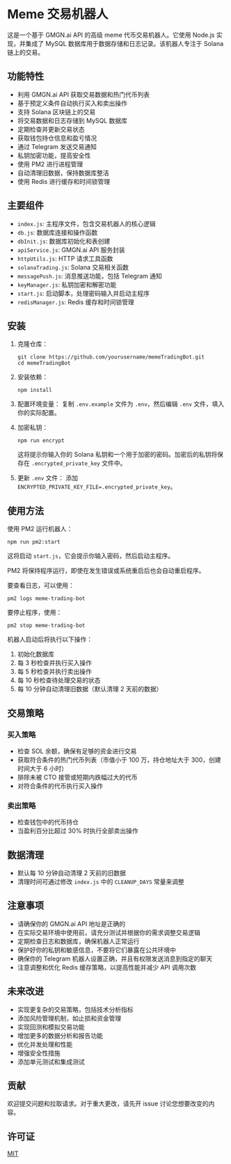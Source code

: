 # Meme 交易机器人

这是一个基于 GMGN.ai API 的高级 meme 代币交易机器人。它使用 Node.js 实现，并集成了 MySQL 数据库用于数据存储和日志记录。该机器人专注于 Solana 链上的交易。

## 功能特性

- 利用 GMGN.ai API 获取交易数据和热门代币列表
- 基于预定义条件自动执行买入和卖出操作
- 支持 Solana 区块链上的交易
- 将交易数据和日志存储到 MySQL 数据库
- 定期检查并更新交易状态
- 获取钱包持仓信息和盈亏情况
- 通过 Telegram 发送交易通知
- 私钥加密功能，提高安全性
- 使用 PM2 进行进程管理
- 自动清理旧数据，保持数据库整洁
- 使用 Redis 进行缓存和时间锁管理

## 主要组件

- `index.js`: 主程序文件，包含交易机器人的核心逻辑
- `db.js`: 数据库连接和操作函数
- `dbInit.js`: 数据库初始化和表创建
- `apiService.js`: GMGN.ai API 服务封装
- `httpUtils.js`: HTTP 请求工具函数
- `solanaTrading.js`: Solana 交易相关函数
- `messagePush.js`: 消息推送功能，包括 Telegram 通知
- `keyManager.js`: 私钥加密和解密功能
- `start.js`: 启动脚本，处理密码输入并启动主程序
- `redisManager.js`: Redis 缓存和时间锁管理

## 安装

1. 克隆仓库：
   ```
   git clone https://github.com/yourusername/memeTradingBot.git
   cd memeTradingBot
   ```

2. 安装依赖：
   ```
   npm install
   ```

3. 配置环境变量：
   复制 `.env.example` 文件为 `.env`，然后编辑 `.env` 文件，填入你的实际配置。

4. 加密私钥：
   ```
   npm run encrypt
   ```
   这将提示你输入你的 Solana 私钥和一个用于加密的密码。加密后的私钥将保存在 `.encrypted_private_key` 文件中。

5. 更新 `.env` 文件：
   添加 `ENCRYPTED_PRIVATE_KEY_FILE=.encrypted_private_key`。

## 使用方法

使用 PM2 运行机器人：

```
npm run pm2:start
```

这将启动 `start.js`，它会提示你输入密码，然后启动主程序。

PM2 将保持程序运行，即使在发生错误或系统重启后也会自动重启程序。

要查看日志，可以使用：

```
pm2 logs meme-trading-bot
```

要停止程序，使用：

```
pm2 stop meme-trading-bot
```

机器人启动后将执行以下操作：

1. 初始化数据库
2. 每 3 秒检查并执行买入操作
3. 每 5 秒检查并执行卖出操作
4. 每 10 秒检查待处理交易的状态
5. 每 10 分钟自动清理旧数据（默认清理 2 天前的数据）

## 交易策略

### 买入策略
- 检查 SOL 余额，确保有足够的资金进行交易
- 获取符合条件的热门代币列表（市值小于 100 万，持仓地址大于 300，创建时间大于 6 小时）
- 排除未被 CTO 接管或短期内跌幅过大的代币
- 对符合条件的代币执行买入操作

### 卖出策略
- 检查钱包中的代币持仓
- 当盈利百分比超过 30% 时执行全部卖出操作

## 数据清理
- 默认每 10 分钟自动清理 2 天前的旧数据
- 清理时间可通过修改 `index.js` 中的 `CLEANUP_DAYS` 常量来调整

## 注意事项

- 请确保你的 GMGN.ai API 地址是正确的
- 在实际交易环境中使用前，请充分测试并根据你的需求调整交易逻辑
- 定期检查日志和数据库，确保机器人正常运行
- 保护好你的私钥和敏感信息，不要将它们暴露在公共环境中
- 确保你的 Telegram 机器人设置正确，并且有权限发送消息到指定的聊天
- 注意调整和优化 Redis 缓存策略，以提高性能并减少 API 调用次数

## 未来改进

- 实现更复杂的交易策略，包括技术分析指标
- 添加风险管理机制，如止损和资金管理
- 实现回测和模拟交易功能
- 增加更多的数据分析和报告功能
- 优化并发处理和性能
- 增强安全性措施
- 添加单元测试和集成测试

## 贡献

欢迎提交问题和拉取请求。对于重大更改，请先开 issue 讨论您想要改变的内容。

## 许可证

[MIT](https://choosealicense.com/licenses/mit/)